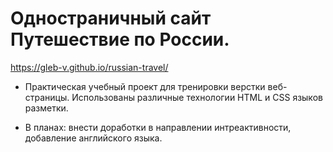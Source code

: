# Одностраничный сайт Путешествие по России.

https://gleb-v.github.io/russian-travel/

* Практическая учебный проект для тренировки верстки веб-страницы. Использованы различные технологии HTML и CSS языков разметки.

* В планах: внести доработки в направлении интреактивности, добавление английского языка.
